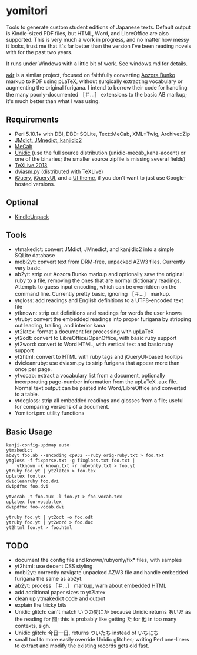 yomitori
========

Tools to generate custom student editions of Japanese texts.
Default output is Kindle-sized PDF files, but HTML, Word, and
LibreOffice are also supported. This is very much a work in
progress, and no matter how messy it looks, trust me that it's
far better than the version I've been reading novels with for
the past two years.

It runs under Windows with a little bit of work. See windows.md for
details.

[a4r](https://github.com/takahashim/aozora4reader) is a similar
project, focused on faithfully converting
[Aozora Bunko](http://www.aozora.gr.jp/) markup to PDF using pLaTeX,
without surgically extracting vocabulary or augmenting the original
furigana. I intend to borrow their code for handling the many 
poorly-documented ［＃...］ extensions to the basic AB markup; it's 
much better than what I was using.

Requirements
------------

* Perl 5.10.1+ with DBI, DBD::SQLite, Text::MeCab, XML::Twig, Archive::Zip
* [JMdict, JMnedict, kanjidic2](http://www.edrdg.org/)
* [MeCab](https://code.google.com/p/mecab/)
* [Unidic](http://en.sourceforge.jp/projects/unidic/)
  (use the full source distribution (unidic-mecab_kana-accent) or
  one of the binaries; the smaller source zipfile is missing several
  fields)
* [TeXLive 2013](http://www.tug.org/texlive/)
* [dviasm.py](http://www.ctan.org/tex-archive/dviware/dviasm)
  (distributed with TeXLive)
* [jQuery](http://jquery.com/), [jQueryUI](http://jqueryui.com/),
  and a [UI theme](http://jqueryui.com/themeroller/), if you don't
  want to just use Google-hosted versions.

Optional
--------
* [KindleUnpack](http://wiki.mobileread.com/wiki/KindleUnpack)

Tools
-----

* ytmakedict: convert JMdict, JMnedict, and kanjidic2 into a simple SQLite
  database
* mobi2yt: convert text from DRM-free, unpacked AZW3 files. Currently
  very basic.
* ab2yt: strip out Aozora Bunko markup and optionally save the original
  ruby to a file, removing the ones that are normal dictionary readings.
  Attempts to guess input encoding, which can be overridden on the
  command line. Currently pretty basic, ignoring ［＃...］ markup.
* ytgloss: add readings and English definitions to a UTF8-encoded text file
* ytknown: strip out definitions and readings for words the user knows
* ytruby: convert the embedded readings into proper furigana by stripping
  out leading, trailing, and interior kana
* yt2latex: format a document for processing with upLaTeX
* yt2odt: convert to LibreOffice/OpenOffice, with basic ruby support
* yt2word: convert to Word HTML, with vertical text and basic ruby support
* yt2html: convert to HTML with ruby tags and jQueryUI-based tooltips
* dvicleanruby: use dviasm.py to strip furigana that appear more than
  once per page.
* ytvocab: extract a vocabulary list from a document, optionally
  incorporating page-number information from the upLaTeX .aux file.
  Normal text output can be pasted into Word/LibreOffice and
  converted to a table.
* ytdegloss: strip all embedded readings and glosses from a file;
  useful for comparing versions of a document.
* Yomitori.pm: utility functions

Basic Usage
-----------

	kanji-config-updmap auto
	ytmakedict
	ab2yt foo.ab --encoding cp932 --ruby orig-ruby.txt > foo.txt
    ytgloss -f fixparse.txt -g fixgloss.txt foo.txt |
        ytknown -k known.txt -r rubyonly.txt > foo.yt
    ytruby foo.yt | yt2latex > foo.tex
    uplatex foo.tex
    dvicleanruby foo.dvi
    dvipdfmx foo.dvi

    ytvocab -t foo.aux -l foo.yt > foo-vocab.tex
	uplatex foo-vocab.tex
	dvipdfmx foo-vocab.dvi

    ytruby foo.yt | yt2odt -o foo.odt
    ytruby foo.yt | yt2word > foo.doc
	yt2html foo.yt > foo.html

TODO
----

* document the config file and known/rubyonly/fix* files, with samples
* yt2html: use decent CSS styling
* mobi2yt: correctly navigate unpacked AZW3 file and handle embedded
  furigana the same as ab2yt.
* ab2yt: process ［＃...］ markup, warn about embedded HTML
* add additional paper sizes to yt2latex
* clean up ytmakedict code and output
* explain the tricky bits
* Unidic glitch: can't match いつの間にか because Unidic returns あいだ
  as the reading for 間; this is probably like getting た for 他 in
  too many contexts, sigh.
* Unidic glitch: 今日一日, returns ついたち instead of いちにち
* small tool to more easily override Unidic glitches; writing Perl
  one-liners to extract and modify the existing records gets old fast.
